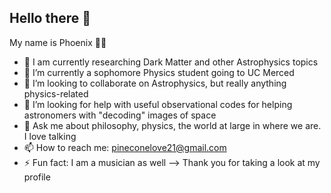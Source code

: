 ## Hello there 👋
My name is Phoenix 🐦‍🔥

- 🔭 I am currently researching Dark Matter and other Astrophysics topics
- 🌱 I’m currently a sophomore Physics student going to UC Merced
- 👯 I’m looking to collaborate on Astrophysics, but really anything physics-related
- 🤔 I’m looking for help with useful observational codes for helping astronomers with "decoding" images of space
- 💬 Ask me about philosophy, physics, the world at large in where we are. I love talking
- 📫 How to reach me: pineconelove21@gmail.com
- ⚡ Fun fact: I am a musician as well
--> Thank you for taking a look at my profile
